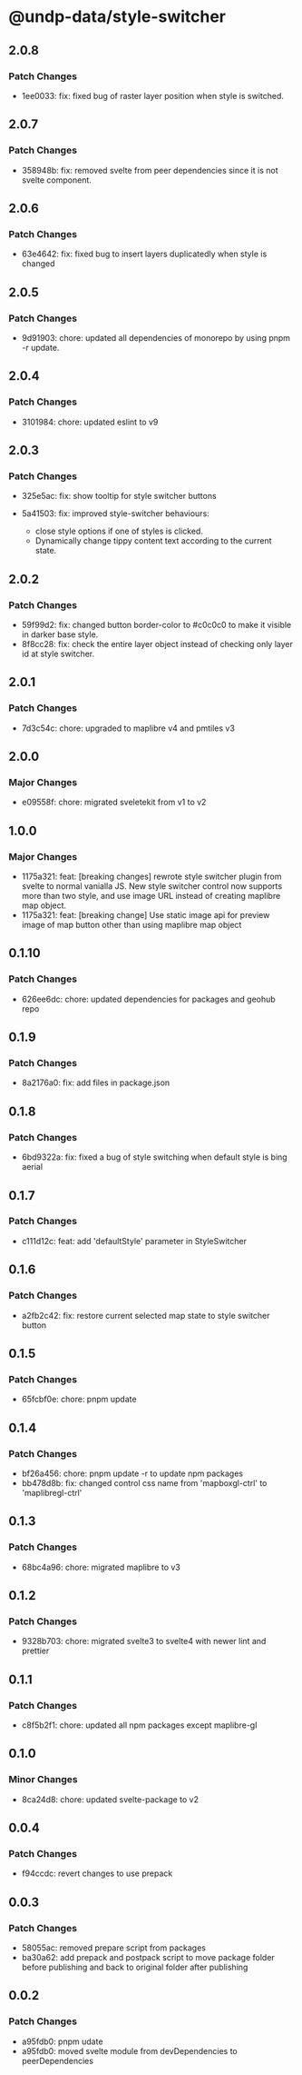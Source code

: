 # @undp-data/style-switcher

## 2.0.8

### Patch Changes

- 1ee0033: fix: fixed bug of raster layer position when style is switched.

## 2.0.7

### Patch Changes

- 358948b: fix: removed svelte from peer dependencies since it is not svelte component.

## 2.0.6

### Patch Changes

- 63e4642: fix: fixed bug to insert layers duplicatedly when style is changed

## 2.0.5

### Patch Changes

- 9d91903: chore: updated all dependencies of monorepo by using pnpm -r update.

## 2.0.4

### Patch Changes

- 3101984: chore: updated eslint to v9

## 2.0.3

### Patch Changes

- 325e5ac: fix: show tooltip for style switcher buttons
- 5a41503: fix: improved style-switcher behaviours:

  - close style options if one of styles is clicked.
  - Dynamically change tippy content text according to the current state.

## 2.0.2

### Patch Changes

- 59f99d2: fix: changed button border-color to #c0c0c0 to make it visible in darker base style.
- 8f8cc28: fix: check the entire layer object instead of checking only layer id at style switcher.

## 2.0.1

### Patch Changes

- 7d3c54c: chore: upgraded to maplibre v4 and pmtiles v3

## 2.0.0

### Major Changes

- e09558f: chore: migrated sveletekit from v1 to v2

## 1.0.0

### Major Changes

- 1175a321: feat: [breaking changes] rewrote style switcher plugin from svelte to normal vanialla JS. New style switcher control now supports more than two style, and use image URL instead of creating maplibre map object.
- 1175a321: feat: [breaking change] Use static image api for preview image of map button other than using maplibre map object

## 0.1.10

### Patch Changes

- 626ee6dc: chore: updated dependencies for packages and geohub repo

## 0.1.9

### Patch Changes

- 8a2176a0: fix: add files in package.json

## 0.1.8

### Patch Changes

- 6bd9322a: fix: fixed a bug of style switching when default style is bing aerial

## 0.1.7

### Patch Changes

- c111d12c: feat: add 'defaultStyle' parameter in StyleSwitcher

## 0.1.6

### Patch Changes

- a2fb2c42: fix: restore current selected map state to style switcher button

## 0.1.5

### Patch Changes

- 65fcbf0e: chore: pnpm update

## 0.1.4

### Patch Changes

- bf26a456: chore: pnpm update -r to update npm packages
- bb478d8b: fix: changed control css name from 'mapboxgl-ctrl' to 'maplibregl-ctrl'

## 0.1.3

### Patch Changes

- 68bc4a96: chore: migrated maplibre to v3

## 0.1.2

### Patch Changes

- 9328b703: chore: migrated svelte3 to svelte4 with newer lint and prettier

## 0.1.1

### Patch Changes

- c8f5b2f1: chore: updated all npm packages except maplibre-gl

## 0.1.0

### Minor Changes

- 8ca24d8: chore: updated svelte-package to v2

## 0.0.4

### Patch Changes

- f94ccdc: revert changes to use prepack

## 0.0.3

### Patch Changes

- 58055ac: removed prepare script from packages
- ba30a62: add prepack and postpack script to move package folder before publishing and back to original folder after publishing

## 0.0.2

### Patch Changes

- a95fdb0: pnpm udate
- a95fdb0: moved svelte module from devDependencies to peerDependencies
